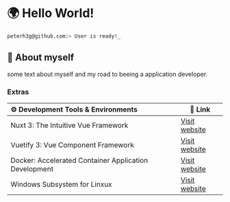 # 🌍 Hello World!  

```bash
peterh3g@github.com:> User is ready!_
```

## 💬 About myself
some text about myself and my road to beeing a application developer.

### Extras
| ⚙️ Development Tools & Environments | 🔗 Link |
| :--- | ---- | 
| Nuxt 3: The Intuitive Vue Framework | [Visit website](https://nuxt.com/)|
| Vuetify 3: Vue Component Framework | [Visit website](https://vuetifyjs.com/en/)|
| Docker: Accelerated Container Application Development | [Visit website](https://www.docker.com/)|
| Windows Subsystem for Linxux | [Visit website](https://learn.microsoft.com/en-us/windows/wsl/about?source=recommendations)|

  
<!--
**PeterH3G/peterh3g** is a  _special_ ✨ repository because its `README.md` (this file) appears on your GitHub profile.

Here are some ideas to get you started:

- 🔭 I’m currently working on ...
- 🌱 I’m currently learning ...
- 👯 I’m looking to collaborate on ...
- 🤔 I’m looking for help with ...
- 💬 Ask me about ...
- 📫 How to reach me: ...
- 😄 Pronouns: ...
- ⚡ Fun fact: ...
-->
